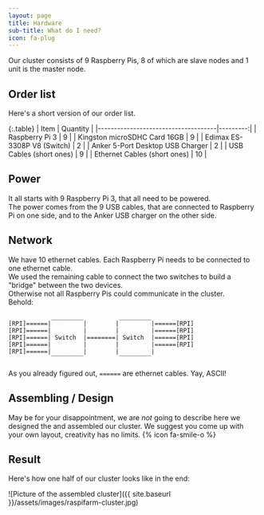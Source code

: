```yaml
---
layout: page
title: Hardware
sub-title: What do I need?
icon: fa-plug
---
```


Our cluster consists of 9 Raspberry Pis, 8 of which are slave nodes and 1 unit is the master node.

## Order list

Here's a short version of our order list.

{:.table}
| Item                                | Quantity | 
|-------------------------------------|---------:|
| Raspberry Pi 3                      |        9 |
| Kingston microSDHC Card 16GB        |        9 |
| Edimax ES-3308P V8 (Switch)         |        2 |
| Anker 5-Port Desktop USB Charger    |        2 |
| USB Cables (short ones)             |        9 |
| Ethernet Cables (short ones)        |       10 |


## Power

It all starts with 9 Raspberry Pi 3, that all need to be powered.  
The power comes from the 9 USB cables, that are connected to Raspberry Pi on one side, and to the Anker USB charger on the other side.  


## Network

We have 10 ethernet cables. Each Raspberry Pi needs to be connected to one ethernet cable.  
We used the remaining cable to connect the two switches to build a "bridge" between the two devices.  
Otherwise not all Raspberry Pis could communicate in the cluster.  
Behold:

```
            _________          _________
[RPI]======|         |        |         |======[RPI]
[RPI]======|         |        |         |======[RPI]
[RPI]======| Switch  |========| Switch  |======[RPI]
[RPI]======|         |        |         |======[RPI]
[RPI]======|         |        |         |
            ‾‾‾‾‾‾‾‾‾          ‾‾‾‾‾‾‾‾‾
```
As you already figured out, `======` are ethernet cables. Yay, ASCII!

## Assembling / Design

May be for your disappointment, we are *not* going to describe here  we designed the and assembled our cluster. We suggest you come up with your own layout, creativity has no limits. {% icon fa-smile-o %}


## Result

Here's how one half of our cluster looks like in the end:

![Picture of the assembled cluster]({{ site.baseurl }}/assets/images/raspifarm-cluster.jpg)

